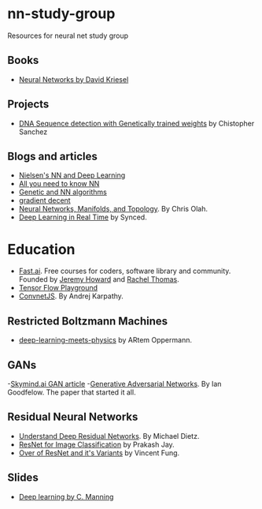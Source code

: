 # nn-study-group
Resources for neural net study group

## Books
- [Neural Networks by David Kriesel](https://ia601504.us.archive.org/30/items/NeuralNetworks_201810/Neural%20Networks.pdf)

## Projects
 - [DNA Sequence detection with Genetically trained weights](https://github.com/christophersanchez/DataScience/tree/master/Thinkful/Unit6) by Chistopher Sanchez
 
## Blogs and articles
- [Nielsen's NN and Deep Learning](http://neuralnetworksanddeeplearning.com/index.html)
- [All you need to know NN](https://towardsdatascience.com/nns-aynk-c34efe37f15a)
- [Genetic and NN algorithms](https://towardsdatascience.com/gas-and-nns-6a41f1e8146d)
- [gradient decent](https://hackernoon.com/gradient-descent-aynk-7cbe95a778da)
- [Neural Networks, Manifolds, and Topology](http://colah.github.io/posts/2014-03-NN-Manifolds-Topology/). By  Chris Olah.
- [Deep Learning in Real Time](https://medium.com/syncedreview/deep-learning-in-real-time-inference-acceleration-and-continuous-training-17dac9438b0b) by Synced.

# Education
- [Fast.ai](https://www.fast.ai/about/). Free courses for coders, software library and community. Founded by 
[Jeremy Howard](https://www.fast.ai/about/#jeremy) and [Rachel Thomas](https://www.fast.ai/about/#rachel).
- [Tensor Flow Playground](https://playground.tensorflow.org)
- [ConvnetJS](https://cs.stanford.edu/people/karpathy/convnetjs/demo/classify2d.html). By Andrej Karpathy.

## Restricted Boltzmann Machines
- [deep-learning-meets-physics](https://towardsdatascience.com/deep-learning-meets-physics-restricted-boltzmann-machines-part-i-6df5c4918c15) by ARtem Oppermann.

## GANs
-[Skymind.ai GAN article](https://skymind.ai/wiki/generative-adversarial-network-gan)
-[Generative Adversarial Networks](https://arxiv.org/abs/1406.2661). By Ian Goodfelow. The paper that
started it all.

## Residual Neural Networks
- [Understand Deep Residual Networks](https://blog.waya.ai/deep-residual-learning-9610bb62c355). By Michael Dietz.
- [ResNet for Image Classification](https://medium.com/@14prakash/understanding-and-implementing-architectures-of-resnet-and-resnext-for-state-of-the-art-image-cf51669e1624) by Prakash Jay.
- [Over of ResNet and it's Variants](https://towardsdatascience.com/an-overview-of-resnet-and-its-variants-5281e2f56035) by
Vincent Fung.

## Slides
- [Deep learning by C. Manning](http://www.cs.cmu.edu/~rsalakhu/talks/talk_JSM_part1.pdf)
